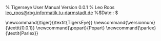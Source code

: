 % Tigerseye User Manual
  Version 0.0.1
% Leo Roos
  <leo_roos@rbg.informatik.tu-darmstadt.de>
%$Date::              $

<!--latex style macros, can be referenced using the macro inside two dollarsigns. e.g. $\tiger$-->

\newcommand{\tiger}{\textit{TigersEye}}
\newcommand{\versionnum}{\texttt{0.0.1}}
\newcommand{\popart}{Popart}
\newcommand{\parlex}{\textit{Parlex}}

<!--don't forget to end the file with a new line-->

